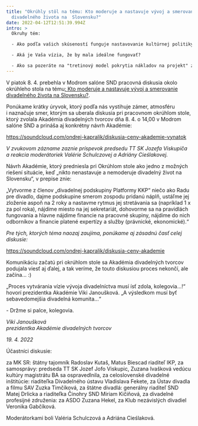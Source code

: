 ```yaml
---
title: "Okrúhly stôl na tému: Kto moderuje a nastavuje vývoj a smerovanie
  divadelného života na  Slovensku?"
date: 2022-04-12T12:51:39.994Z
intro: >
  Okruhy tém:

  - Ako podľa vašich skúseností funguje nastavovanie kultúrnej politiky zhora a ako zdola?

  - Aká je Vaša vízia, že by mala ideálne fungovať?

  - Ako sa pozeráte na "tretinový model pokrytia nákladov na projekt" z pohľadu teórie a ako z pohľadu aktuálnej praxe na Slovensku.
---
```

V piatok 8. 4. prebehla v Modrom salóne SND pracovná diskusia okolo okrúhleho stola na tému[: Kto moderuje a nastavuje vývoj a smerovanie divadelného života na Slovensku?](https://www.facebook.com/events/1919077894931732/?__cft__[0]=AZW9hGxWitJZ_N2NuCN87jNOuXrTdbCjx7BTYaBl8cFohvaTQ2S5lw5ZUKGJHbbh6lRKkhdqDGI_1JI2tQEsApXJvQF99n65U_0CiQayuh5l9vh4cVLPuuv8iGJYZMI616uQjrNa1tN7VmpNm347SnsJ&__tn__=-UK-R). 

Ponúkame krátky úryvok, ktorý podľa nás vystihuje zámer, atmosféru i naznačuje smer, ktorým sa uberala diskusia pri pracovnom okrúhlom stole, ktorý zvolala Akadémia divadelných tvorcov dňa 8. 4. o 14,00 v Modrom salóne SND a prináša aj konkrétny návrh Akadémie:

https://soundcloud.com/ondrej-kapralik/diskusia-ceny-akademie-vynatok

*V zvukovom zázname zaznie príspevok predsedu TT SK Jozefa Viskupiča a reakcia moderátoriek Valérie Schulczovej a Adriány Cieślakovej.*

Návrh Akadémie, ktorý predniesla pri Okrúhlom stole ako jedno z možných riešení situácie, keď „nikto nenastavuje a nemoderuje divadelný život na Slovensku“, v prepise znie:

„Vytvorme z členov „divadelnej podskupiny Platformy KKP“ niečo ako Radu pre divadlo, dajme podskupine smerom zospodu pridanú náplň, ustáľme jej zloženie aspoň na 2 roky a nastavme rytmus jej stretávania sa (napríklad 1 x za pol roka), nájdime miesto na jej sekretariát, dohovorme sa na pravidlách fungovania a hlavne nájdime financie na pracovné skupiny, nájdime do nich odborníkov a financie platené expertízy a služby (právnické, ekonomické).“

*Pre tých, ktorých téma naozaj zaujíma, ponúkame aj zásadnú časť celej diskusie:*

https://soundcloud.com/ondrej-kapralik/diskusia-ceny-akademie

Komunikáciu začatú pri okrúhlom stole sa Akadémia divadelných tvorcov podujala viesť aj ďalej, a tak veríme, že touto diskusiou proces nekončí, ale začína...  :)

„Proces vytvárania vízie vývoja divadelníctva musí ísť zdola, kolegovia...!“ hovorí prezidentka Akadémie Viki Janoušková[](https://www.facebook.com/viki.janouskova?__cft__[0]=AZW9hGxWitJZ_N2NuCN87jNOuXrTdbCjx7BTYaBl8cFohvaTQ2S5lw5ZUKGJHbbh6lRKkhdqDGI_1JI2tQEsApXJvQF99n65U_0CiQayuh5l9vh4cVLPuuv8iGJYZMI616uQjrNa1tN7VmpNm347SnsJ&__tn__=-]K-R). „A výsledkom musí byť sebavedomejšia divadelná komunita...“

\- Držme si palce, kolegovia.

*Viki Janoušková\
prezidentka Akadémie divadelných tvorcov*

*19. 4. 2022*

Účastníci diskusie:

za MK SR: štátny tajomník Radoslav Kutaš, Matus Biescad riaditeľ IKP, za samosprávy: predseda TT SK Jozef Jofo Viskupic, Zuzana Ivašková vedúcu kultúry magistrátu BA sa ospravedlnila, za celoslovenské divadelné inštitúcie: riaditeľka Divadelného ústavu Vladislava Fekete, za Ústav divadla a filmu SAV Zuzka Timčíková, za štátne divadlá: generálny riaditeľ SND[](https://www.facebook.com/mojesnd/?__cft__[0]=AZW9hGxWitJZ_N2NuCN87jNOuXrTdbCjx7BTYaBl8cFohvaTQ2S5lw5ZUKGJHbbh6lRKkhdqDGI_1JI2tQEsApXJvQF99n65U_0CiQayuh5l9vh4cVLPuuv8iGJYZMI616uQjrNa1tN7VmpNm347SnsJ&__tn__=kK-R) Matej Drlicka a riaditeľka Činohry SND Miriam Kičiňová, za divadelné profesijné združenia: za ASDO Zuzana Hekel, za Klub nezávislých divadiel Veronika Gabčíková[](https://www.facebook.com/veronika.gabcikova?__cft__[0]=AZW9hGxWitJZ_N2NuCN87jNOuXrTdbCjx7BTYaBl8cFohvaTQ2S5lw5ZUKGJHbbh6lRKkhdqDGI_1JI2tQEsApXJvQF99n65U_0CiQayuh5l9vh4cVLPuuv8iGJYZMI616uQjrNa1tN7VmpNm347SnsJ&__tn__=-]K-R).

Moderátorkami boli Valéria Schulczová a Adriána Cieślaková.